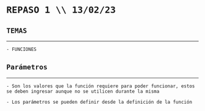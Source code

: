 # ````REPASO 1 \\ 13/02/23````
## ````TEMAS````
---
    - FUNCIONES
   
## ````Parámetros````
---
    - Son los valores que la función requiere para poder funcionar, estos se deben ingresar aunque no se utilicen durante la misma

    - Los parámetros se pueden definir desde la definición de la función